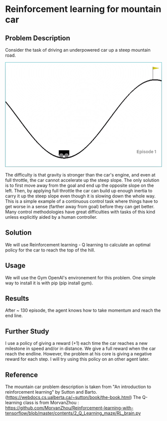 # Reinforcement learning for mountain car

## Problem Description
Consider the task of driving an underpowered car up a steep mountain road. 

![alt text](mountaincar.PNG "Mountain Car environment")

The difficulty is that gravity is stronger than the car's engine, and even at full throttle, the car cannot accelerate up the steep slope. The only solution is to first move away from the goal and end up the opposite slope on the left. Then, by applying full throttle the car can build up enough inertia to carry it up the steep slope even though it is slowing down the whole way. This is a simple example of a continuous control task where things have to get worse in a sense (farther away from goal) before they can get better. Many control methodologies have great difficulties with tasks of this kind unless explicitly aided by a human controller. 

## Solution
We will use Reinforcement learning - Q learning to calculate an optimal policy for the car to reach the top of the hill.

## Usage
We will use the Gym OpenAI's environement for this problem. One simple way to install it is with pip (pip install gym).


## Results

After ~ 130 episode, the agent knows how to take momentum and reach the end line.

## Further Study

I use a policy of giving a reward (+1) each time the car reaches a new milestone in speed and/or in distance. We give a full reward when the car reach the endline.
However, the problem at his core is giving a negative reward for each step. I will try using this policy on an other agent later.

## Reference
The mountain car problem description is taken from "An introduction to reinforcement learning" by Sutton and Barto. (https://webdocs.cs.ualberta.ca/~sutton/book/the-book.html)
The Q-learning class is from MorvanZhou : https://github.com/MorvanZhou/Reinforcement-learning-with-tensorflow/blob/master/contents/2_Q_Learning_maze/RL_brain.py
